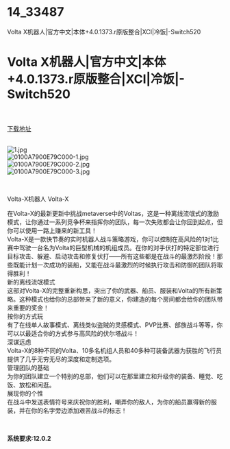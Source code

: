 # 14_33487
Volta X机器人|官方中文|本体+4.0.1373.r原版整合|XCI|冷饭|-Switch520
# Volta X机器人|官方中文|本体+4.0.1373.r原版整合|XCI|冷饭|-Switch520
 <br/></br>
[下载地址](https://www.switch520.cc/article/33487 "下载地址")
<br/></br>

<p><img title="1.jpg" src="https://www.switch520.cc/muke_img/2022_06_26_f3e114d121ffe.jpg" alt="1.jpg"><br>
<img title="0100A7900E79C000-1.jpg" src="https://www.switch520.cc/muke_img/2022_06_26_a7fd1b8e2debf.jpg" alt="0100A7900E79C000-1.jpg"><br>
<img title="0100A7900E79C000-2.jpg" src="https://www.switch520.cc/muke_img/2022_06_26_7e3a4b200b2f6.jpg" alt="0100A7900E79C000-2.jpg"><br>
<img title="0100A7900E79C000-3.jpg" src="https://www.switch520.cc/muke_img/2022_06_26_af4f8bb6ea740.jpg" alt="0100A7900E79C000-3.jpg"></p>
<p>&nbsp;</p>
<p>Volta-X机器人 Volta-X</p>
<p>在Volta-X的最新更新中挑战metaverse中的Voltas，这是一种离线流氓式的激励模式，让你通过一系列竞争杯来指挥你的团队，每一次失败都会让你回到起点，但你可以使用一路上赚来的新工具！<br>
Volta-X是一款快节奏的实时机器人战斗策略游戏，你可以控制在高风险的1对1比赛中驾驶一台名为Volta的巨型机械的机组成员。在你的对手伏打的特定部位进行目标攻击、躲避、启动攻击和修复伏打——所有这些都是在战斗的最激烈阶段！那些既能计划一次成功的装船，又能在战斗最激烈的时候执行攻击和防御的团队将取得胜利！<br>
新的离线流氓模式<br>
这部对Volta-X的完整重新构思，突出了你的武器、船员、服装和Volta的所有新策略。这种模式也给你的总部带来了新的意义，你建造的每个房间都会给你的团队带来重要的奖金！<br>
按你的方式玩<br>
有了在线单人故事模式、离线类似盗贼的灵感模式、PVP比赛、部族战斗等等，你可以以最适合你的方式参与高风险的伏尔塔战斗！<br>
深谋远虑<br>
Volta-X的8种不同的Volta、10多名机组人员和40多种可装备武器为获胜的飞行员提供了几乎无穷无尽的深度和定制选项。<br>
管理团队的基础<br>
为你的团队建立一个特别的总部，他们可以在那里建立和升级你的装备、睡觉、吃饭、放松和闲逛。<br>
展现你的个性<br>
在战斗中发送表情符号来庆祝你的胜利，嘲弄你的敌人，为你的船员赢得新的服装，并在你的名字旁边添加艰苦战斗的标志！</p>
<p>&nbsp;</p>
<p><strong>系统要求:12.0.2</strong></p>



